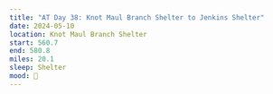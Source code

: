 ```yaml
---
title: "AT Day 38: Knot Maul Branch Shelter to Jenkins Shelter"
date: 2024-05-10
location: Knot Maul Branch Shelter
start: 560.7
end: 580.8
miles: 20.1
sleep: Shelter
mood: 🙂
---
```


